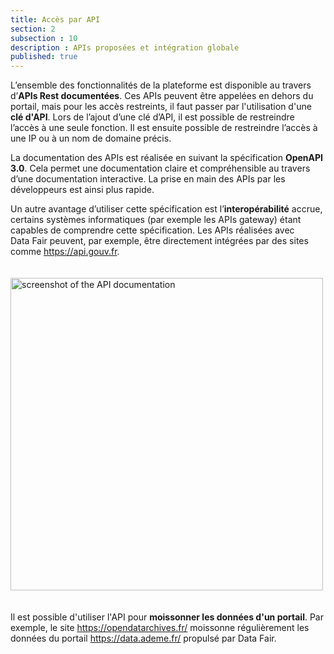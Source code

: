 ```yaml
---
title: Accès par API
section: 2
subsection : 10
description : APIs proposées et intégration globale
published: true
---
```


L’ensemble des fonctionnalités de la plateforme est disponible au travers d’**APIs Rest documentées**. Ces APIs peuvent être appelées en dehors du portail, mais pour les accès restreints, il faut passer par l'utilisation d'une **clé d'API**. Lors de l’ajout d’une clé d’API, il est possible de restreindre l’accès à une seule fonction. Il est ensuite possible de restreindre l’accès à une IP ou à un nom de domaine précis.

La documentation des APIs est réalisée en suivant la spécification **OpenAPI 3.0**. Cela permet une documentation claire et compréhensible au travers d’une documentation interactive. La prise en main des APIs par les développeurs est ainsi plus rapide.

Un autre avantage d’utiliser cette spécification est l’**interopérabilité** accrue, certains systèmes informatiques (par exemple les APIs gateway)  étant capables de comprendre cette spécification. Les APIs réalisées avec Data&nbsp;Fair peuvent, par exemple, être directement intégrées par des sites comme https://api.gouv.fr.

<img src="./images/functional-presentation/api.jpg"
     height="500" style="margin:20px auto;" alt="screenshot of the API documentation" />


Il est possible d'utiliser l'API pour **moissonner les données d'un portail**. Par exemple, le site https://opendatarchives.fr/ moissonne régulièrement les données du portail https://data.ademe.fr/ propulsé par Data&nbsp;Fair.
